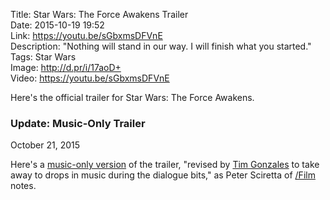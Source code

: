 Title: Star Wars: The Force Awakens Trailer  
Date: 2015-10-19 19:52  
Link: https://youtu.be/sGbxmsDFVnE  
Description: "Nothing will stand in our way. I will finish what you started."  
Tags: Star Wars  
Image: http://d.pr/i/17aoD+  
Video: https://youtu.be/sGbxmsDFVnE  

Here's the official trailer for Star Wars: The Force Awakens.

<aside class="update">

### Update: Music-Only Trailer

<p class="updateTime"><time datetime="2015-10-21">October 21, 2015</time></p>

Here's a [music-only version][youtube] of the trailer, "revised by [Tim Gonzales][timgonzales] to take away to drops in music during the dialogue bits," as Peter Sciretta of [/Film][slashfilm] notes.

</aside>

[slashfilm]: http://www.slashfilm.com/star-wars-the-force-awakens-trailer-music/ "/Film: The Force Awakens Trailer Music"
[timgonzales]: http://timgonzales.com "Tim Gonzales's website"
[youtube]: https://www.youtube.com/watch?v=Ci0C8ggQWys "Music-only version of the trailer"